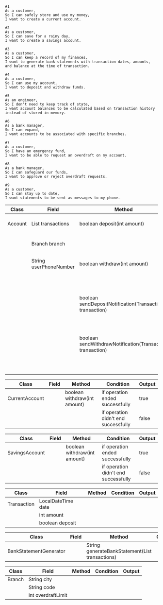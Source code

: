 ```
#1
As a customer,
So I can safely store and use my money,
I want to create a current account.

#2
As a customer,
So I can save for a rainy day,
I want to create a savings account.

#3
As a customer,
So I can keep a record of my finances,
I want to generate bank statements with transaction dates, amounts, and balance at the time of transaction.

#4
As a customer,
So I can use my account,
I want to deposit and withdraw funds.

#5
As an engineer,
So I don't need to keep track of state,
I want account balances to be calculated based on transaction history instead of stored in memory.

#6
As a bank manager,
So I can expand,
I want accounts to be associated with specific branches.

#7
As a customer,
So I have an emergency fund,
I want to be able to request an overdraft on my account.

#8
As a bank manager,
So I can safeguard our funds,
I want to approve or reject overdraft requests.

#9
As a customer,
So I can stay up to date,
I want statements to be sent as messages to my phone.
```


| Class   | Field                          | Method                                                    | Condition                            | Output |
|---------|--------------------------------|-----------------------------------------------------------|--------------------------------------|--------|
| Account | List<Transaction> transactions | boolean deposit(int amount)                               | if operation ended successfully      | true   |
|         | Branch branch                  |                                                           | if operation didn't end successfully | false  |
|         | String userPhoneNumber         | boolean withdraw(int amount)                              | if operation ended successfully      | true   |
|         |                                |                                                           | if operation didn't end successfully | false  |
|         |                                | boolean sendDepositNotification(Transaction transaction)  | if operation ended successfully      | true   |
|         |                                |                                                           | if operation didn't end successfully | false  |
|         |                                | boolean sendWithdrawNotification(Transaction transaction) | if operation ended successfully      | true   |
|         |                                |                                                           | if operation didn't end successfully | false  |


| Class          | Field | Method                       | Condition                            | Output |
|----------------|-------|------------------------------|--------------------------------------|--------|
| CurrentAccount |       | boolean withdraw(int amount) | if operation ended successfully      | true   |
|                |       |                              | if operation didn't end successfully | false  |


| Class          | Field | Method                       | Condition                            | Output |
|----------------|-------|------------------------------|--------------------------------------|--------|
| SavingsAccount |       | boolean withdraw(int amount) | if operation ended successfully      | true   |
|                |       |                              | if operation didn't end successfully | false  |


| Class       | Field              | Method | Condition | Output |
|-------------|--------------------|--------|-----------|--------|
| Transaction | LocalDateTime date |        |           |        |
|             | int amount         |        |           |        |
|             | boolean deposit    |        |           |        |


| Class                  | Field | Method                                                       | Condition | Output         |
|------------------------|-------|--------------------------------------------------------------|-----------|----------------|
| BankStatementGenerator |       | String generateBankStatement(List<Transaction> transactions) |           | bank statement |


| Class  | Field              | Method | Condition | Output |
|--------|--------------------|--------|-----------|--------|
| Branch | String city        |        |           |        |
|        | String code        |        |           |        |
|        | int overdraftLimit |        |           |        |

